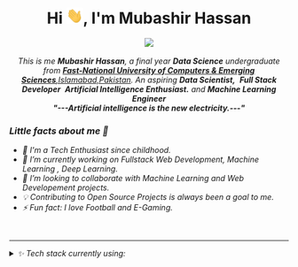 <h1 align="center">Hi <img src="https://raw.githubusercontent.com/ABSphreak/ABSphreak/master/gifs/Hi.gif" width="30px">, I'm Mubashir Hassan</h1>
<p align="center">
  <a href="https://github.com/Ratheshan03/readme-typing-svg"><img src="https://readme-typing-svg.herokuapp.com?lines=Data+Science+Undergraduate;Full+Stack+Machine+Learning+Engineer;DS%20|%20AI%20|%20ML%20Enthusiast;Aspiring+Learner&center=true&width=500&height=50"></a>
</p>

<p align="center">
  <em>
    This is me <b>Mubashir Hassan</b>, a final year <b>Data Science</b> undergraduate from <a href="https://www.iit.ac.lk/"> <b>Fast-National University of Computers & Emerging Sciences</b>,Islamabad,Pakistan</a>.
    An aspiring <b>Data Scientist,</b>&nbsp; <b>Full Stack Developer</b>&nbsp; <b> Artificial Intelligence Enthusiast.</b> and <b> Machine Learning Engineer </b> 
  <br>
  <b><i>"---Artificial intelligence is the new electricity.---"</i></b>
</p>

<h3>Little facts about me 🧑</h3>

- 🧞 I'm a Tech Enthusiast since childhood.
- 🔭 I’m currently working on Fullstack Web Development, Machine Learning , Deep Learning.
- 👯 I’m looking to collaborate with Machine Learning and Web Developement projects.
- 💡 Contributing to Open Source Projects is always been a goal to me.
- ⚡ Fun fact: I love Football and E-Gaming.
<br>

---

<details>
<summary>
  ✨ Tech stack currently using:
</summary>
   <br>
<code><a href="https://www.python.org/" target="_blank"><img height="30" src="https://www.vectorlogo.zone/logos/python/python-icon.svg"></a></code>
<code><a href="https://www.oracle.com/java/" target="_blank"><img height="30" src="https://www.vectorlogo.zone/logos/java/java-icon.svg"></a></code>
<code><a href="https://www.javascript.com/" target="_blank"><img height="30" src="https://raw.githubusercontent.com/devicons/devicon/master/icons/javascript/javascript-plain.svg"></a></code>
<code><a href="https://reactjs.org/" target="_blank"><img height="30" src="https://www.vectorlogo.zone/logos/reactjs/reactjs-icon.svg"></a></code>
<code><a href="https://nextjs.org/" target="_blank"><img height="30" src="https://upload.wikimedia.org/wikipedia/commons/thumb/1/10/Cib-next-js_%28CoreUI_Icons_v1.0.0%29.svg/120px-Cib-next-js_%28CoreUI_Icons_v1.0.0%29.svg.png"></a></code>
<code><a href="https://www.w3schools.com/html/" target="_blank"><img height="30" src="https://www.vectorlogo.zone/logos/w3_html5/w3_html5-icon.svg"></a></code>
<code><a href="https://www.w3schools.com/css/" target="_blank"><img height="30" src="https://raw.githubusercontent.com/devicons/devicon/master/icons/css3/css3-original.svg"></a></code>
<code><a href="https://nodejs.org/en/" target="_blank"><img height="30" src="https://www.vectorlogo.zone/logos/nodejs/nodejs-icon.svg"></a></code>
<code><a href="https://git-scm.com/" target="_blank"><img height="30" src="https://www.vectorlogo.zone/logos/git-scm/git-scm-icon.svg"></a></code>
<code><a href="https://www.json.org/" target="_blank"><img height="30" src="https://www.vectorlogo.zone/logos/json/json-icon.svg"></a></code>
<code><a href="https://colab.research.google.com/" target="_blank"><img height="30" src="https://colab.research.google.com/img/colab_favicon_256px.png"></a></code>
<code><a href="https://www.tensorflow.org/" target="_blank"><img height="30" src="https://www.vectorlogo.zone/logos/tensorflow/tensorflow-icon.svg"></a></code>
<code><a href="https://pytorch.org/" target="_blank"><img height="30" src="https://www.vectorlogo.zone/logos/pytorch/pytorch-icon.svg"></a></code>
<code> <a href="https://spark.apache.org/" target="_blank"><img src="https://upload.wikimedia.org/wikipedia/commons/thumb/f/f3/Apache_Spark_logo.svg/1200px-Apache_Spark_logo.svg.png" alt="Apache Spark Logo" width="200"></a></code>
<code> <a href="https://kafka.apache.org/" target="_blank"><img src="https://upload.wikimedia.org/wikipedia/commons/thumb/0/05/Apache_kafka.svg/1200px-Apache_kafka.svg.png" alt="Apache Kafka Logo" width="200"></a></code>
<code> <a href="https://hadoop.apache.org/" target="_blank"><img src="https://upload.wikimedia.org/wikipedia/commons/thumb/2/2b/Hadoop_logo.svg/1200px-Hadoop_logo.svg.png" alt="Apache Hadoop Logo" width="200"></a></code>
<code><a href="https://azure.microsoft.com/en-us/" target="_blank"><img height="30" src="https://www.vectorlogo.zone/logos/microsoft_azure/microsoft_azure-icon.svg"></a></code>
<code><a href="https://cloud.google.com/" target="_blank"><img height="30" src="https://www.vectorlogo.zone/logos/google_cloud/google_cloud-icon.svg"></a></code>
<code><a href="https://opencv.org/" target="_blank"><img height="30" src="https://www.vectorlogo.zone/logos/opencv/opencv-icon.svg"></a></code>
<code><a href="https://aws.amazon.com/" target="_blank"><img height="30" src="https://www.vectorlogo.zone/logos/amazon_aws/amazon_aws-icon.svg"></a></code>
<code><a href="https://d3js.org/" target="_blank">
        <img src="https://upload.wikimedia.org/wikipedia/commons/thumb/1/15/Logo_D3.svg/1024px-Logo_D3.svg.png" alt="D3.js Logo" width="200">
    </a></code>
<code> <a href="https://isocpp.org/" target="_blank"><img src="https://upload.wikimedia.org/wikipedia/commons/thumb/1/18/ISO_C%2B%2B_Logo.svg/1024px-ISO_C%2B%2B_Logo.svg.png" alt="C++ Logo" width="200"></a></code
</details>
<br>

<details>
<summary>
  🌱 Looking forward to learn:
</summary>
   <br>
<code><a href="https://analytics.google.com/" target="_blank"><img height="30" src="https://www.vectorlogo.zone/logos/google_analytics/google_analytics-icon.svg"></a></code>
<code><a href="https://opencv.org/" target="_blank"><img height="30" src="https://www.vectorlogo.zone/logos/opencv/opencv-icon.svg"></a></code>
<code><a href="https://aws.amazon.com/" target="_blank"><img height="30" src="https://www.vectorlogo.zone/logos/amazon_aws/amazon_aws-icon.svg"></a></code>
</details>
<br>

---

<details open="">
<summary>
 📔 GitHub Stats:
</summary>
<br>
<p align="center">
  <a href="https://github.com/MubashirZaidi1">
    <img align="center"  height="175px" src="https://github-readme-stats.vercel.app/api?username=MubashirZaidi1&show_icons=true&hide_border=true&title_color=94b4a4&amp&icon_color=FFFFFF&amp&text_color=FFFFFF&amp&bg_color=000000&count_private=true&include_all_commits=true"/>
  </a>
  <a href="https://github.com/MubashirZaidi1">
    <img align="center" height="175px"  src="https://github-readme-stats.vercel.app/api/top-langs/?username=MubashirZaidi1&text_color=FFFFFF&bg_color=000000&title_color=94b4a4&langs_count=15&layout=compact&hide_border=true" />
  </a>
</p>
  <p align="center"><img align="center" src="https://github-readme-streak-stats.herokuapp.com/?user=MubashirZaidi1&text_color=FFFFFF&bg_color=000000&title_color=94b4a4&langs_count=15&layout=compact&hide_border=true" alt="MubashirZaidi1" /></p>
</details>

---

<h4> Connect with me🤝: <h4>
  </hr>
  <a href="https://www.linkedin.com/in/mubashir-hassan-426b831b0/">
   <img align="left" alt=" Mubashir Hassan | Linkedin" width="24px" src="https://www.vectorlogo.zone/logos/linkedin/linkedin-icon.svg" />
  </a>
  <a href="mailto:mobizaidi123@gmail.com">
    <img align="left" alt="Mubashir Hassan | Gmail" width="26px" src="https://www.vectorlogo.zone/logos/gmail/gmail-icon.svg" />
  </a>
   <a href="https://github.com/MubashirZaidi1">
    <img align="left" alt="Mubashir Hassan| Github" width="26px" src="https://www.vectorlogo.zone/logos/github/github-tile.svg" />
  </a>
  <br>
  
<p align="right" > Created by <a href="https://github.com/MubashirZaidi1">Mubashir Hassan  🚀 </a></p>

